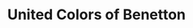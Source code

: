 ---
title: "United Colors of Benetton"
url: /granville/united-colors-of-benetton/
shop: vêtements
---